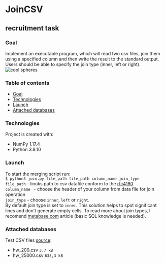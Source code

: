 # JoinCSV
## recruitment task
### Goal
Implement an executable program, which will read two csv files, join them using a specified column and then write the result to the standard output. Users should be able to specify the join type (inner, left or right).<br />
![cool spheres](https://c.tenor.com/lonETsK3tScAAAAC/pak-pak-merge.gif)

### Table of contents
- [Goal](#goal)
- [Technologies](#Technologies)
- [Launch](#Launch)
- [Attached databases](#Attached-databases)

### Technologies
Project is created with:
- NumPy 1.17.4
- Python 3.8.10

### Launch
To start the merging script run: <br /> `$ python3 join.py file_path file_path column_name join_type` <br />
`file_path` - linuks path to csv datafile conform to the [rfc4180](https://datatracker.ietf.org/doc/html/rfc4180)<br />
`column_name ` - choose the header of your column from data file for join operation<br />
`join_type` - choose `inner`, `left` or `right`.
<br /> By default join type is set to `inner`. This solution helps to spot significant lines and don't generate empty cells. To read more about join types, I recomend [metabase.com](https://www.metabase.com/learn/sql-questions/sql-join-types) article (basic SQL knowledge is needed).

### Attached databases
Test CSV files [source](https://people.sc.fsu.edu/~jburkardt/data/csv/csv.html):
- hw_200.csv `3.7 kB`
- hw_25000.csv `633,3 kB`
